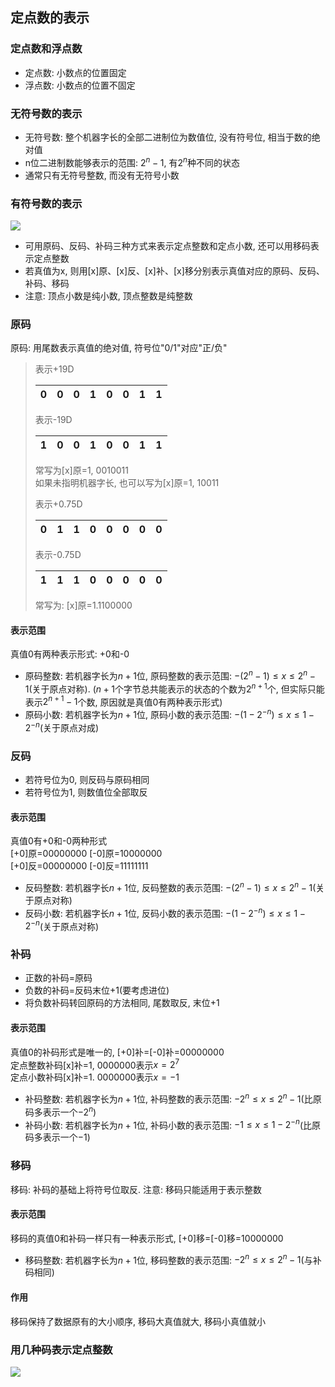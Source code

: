 ## 定点数的表示

### 定点数和浮点数

- 定点数: 小数点的位置固定
- 浮点数: 小数点的位置不固定

### 无符号数的表示

- 无符号数: 整个机器字长的全部二进制位为数值位, 没有符号位, 相当于数的绝对值
- n位二进制数能够表示的范围: $2^n-1$, 有$2^n$种不同的状态
- 通常只有无符号整数, 而没有无符号小数

### 有符号数的表示

![](https://github.com/Ricolxwz/Computer-Organization-408/blob/main/Computer-Organization%20WD/Data%20representation%20and%20operation/SVG/Fixed-point%20representation1.drawio.svg)

- 可用原码、反码、补码三种方式来表示定点整数和定点小数, 还可以用移码表示定点整数
- 若真值为x, 则用[x]原、[x]反、[x]补、[x]移分别表示真值对应的原码、反码、补码、移码
- 注意: 顶点小数是纯小数, 顶点整数是纯整数

### 原码

原码: 用尾数表示真值的绝对值, 符号位"0/1"对应"正/负"

> 表示+19D
> 
> |0|0|0|1|0|0|1|1|
> |-|-|-|-|-|-|-|-|
> 
> 表示-19D
>
> |1|0|0|1|0|0|1|1|
> |-|-|-|-|-|-|-|-|
> 
> 常写为[x]原=1, 0010011
> <br> 如果未指明机器字长, 也可以写为[x]原=1, 10011
> 
> 表示+0.75D
>
> |0|1|1|0|0|0|0|0|
> |-|-|-|-|-|-|-|-|
> 
> 表示-0.75D
> 
> |1|1|1|0|0|0|0|0|
> |-|-|-|-|-|-|-|-|
> 
> 常写为: [x]原=1.1100000

#### 表示范围

真值0有两种表示形式: +0和-0

- 原码整数: 若机器字长为$n+1$位, 原码整数的表示范围: $-(2^n-1)\leq x \leq 2^n-1$(关于原点对称). ($n+1$个字节总共能表示的状态的个数为$2^{n+1}$个, 但实际只能表示$2^{n+1}-1$个数, 原因就是真值0有两种表示形式)
- 原码小数: 若机器字长为$n+1$位, 原码小数的表示范围: $-(1-2^{-n})\leq x\leq 1-2^{-n}$(关于原点对成)

### 反码

- 若符号位为0, 则反码与原码相同
- 若符号位为1, 则数值位全部取反

#### 表示范围

真值0有+0和-0两种形式
<br> [+0]原=00000000 [-0]原=10000000
<br> [+0]反=00000000 [-0]反=11111111

- 反码整数: 若机器字长$n+1$位, 反码整数的表示范围: $-(2^n-1)\leq x\leq 2^n-1$(关于原点对称)
- 反码小数: 若机器字长$n+1$位, 反码小数的表示范围: $-(1-2^{-n})\leq x\leq 1-2^{-n}$(关于原点对称)

### 补码

- 正数的补码=原码
- 负数的补码=反码末位+1(要考虑进位)
- 将负数补码转回原码的方法相同, 尾数取反, 末位+1

#### 表示范围

真值0的补码形式是唯一的, [+0]补=[-0]补=00000000
<br> 定点整数补码[x]补=1, 0000000表示$x=2^7$
<br> 定点小数补码[x]补=1. 0000000表示$x=-1$

- 补码整数: 若机器字长为$n+1$位, 补码整数的表示范围: $-2^n\leq x\leq 2^n-1$(比原码多表示一个$-2^n$)
- 补码小数: 若机器字长为$n+1$位, 补码小数的表示范围: $-1\leq x\leq 1-2^{-n}$(比原码多表示一个$-1$)

### 移码

移码: 补码的基础上将符号位取反. 注意: 移码只能适用于表示整数

#### 表示范围

移码的真值0和补码一样只有一种表示形式, [+0]移=[-0]移=10000000

- 移码整数: 若机器字长为$n+1$位, 移码整数的表示范围: $-2^n\leq x\leq 2^n-1$(与补码相同)

#### 作用

移码保持了数据原有的大小顺序, 移码大真值就大, 移码小真值就小

### 用几种码表示定点整数

![](https://github.com/Ricolxwz/Computer-Organization-408/blob/main/Computer-Organization%20WD/Data%20representation%20and%20operation/IMG/Fixed-point%20representation1.png)